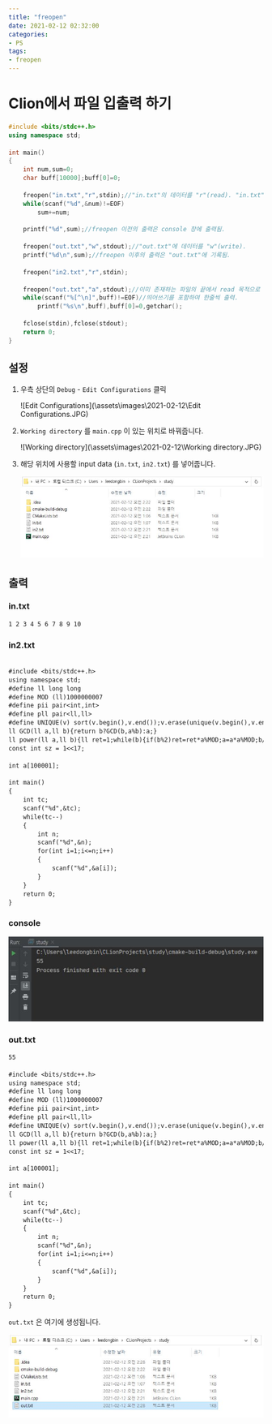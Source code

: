 ```yaml
---
title: "freopen"
date: 2021-02-12 02:32:00
categories:
- PS
tags:
- freopen
---
```


<!-- more -->

# Clion에서 파일 입출력 하기

```c++
#include <bits/stdc++.h>
using namespace std;

int main()
{
    int num,sum=0;
    char buff[10000];buff[0]=0;

    freopen("in.txt","r",stdin);//"in.txt"의 데이터를 "r"(read). "in.txt"는 "main.cpp"와 같은 경로에 있어야함.
    while(scanf("%d",&num)!=EOF)
        sum+=num;

    printf("%d",sum);//freopen 이전의 출력은 console 창에 출력됨.

    freopen("out.txt","w",stdout);//"out.txt"에 데이터를 "w"(write).
    printf("%d\n",sum);//freopen 이후의 출력은 "out.txt"에 기록됨.

    freopen("in2.txt","r",stdin);

    freopen("out.txt","a",stdout);//이미 존재하는 파일의 끝에서 read 목적으로 파일을 엶.
    while(scanf("%[^\n]",buff)!=EOF)//띄어쓰기를 포함하여 한줄씩 출력.
        printf("%s\n",buff),buff[0]=0,getchar();

    fclose(stdin),fclose(stdout);
    return 0;
}

```

## 설정

1. 우측 상단의 `Debug` - `Edit Configurations` 클릭

   ![Edit Configurations](\assets\images\2021-02-12\Edit Configurations.JPG)

2. `Working directory` 를 `main.cpp` 이 있는 위치로 바꿔줍니다. 

   ![Working directory](\assets\images\2021-02-12\Working directory.JPG)

3. 해당 위치에 사용할 input data (`in.txt`, `in2.txt`) 를 넣어줍니다.

   ![main.cpp](\assets\images\2021-02-12\main.cpp.JPG)

## 출력

### in.txt

```.txt
1 2 3 4 5 6 7 8 9 10
```

### in2.txt

```.txt

#include <bits/stdc++.h>
using namespace std;
#define ll long long
#define MOD (ll)1000000007
#define pii pair<int,int>
#define pll pair<ll,ll>
#define UNIQUE(v) sort(v.begin(),v.end());v.erase(unique(v.begin(),v.end()),v.end());
ll GCD(ll a,ll b){return b?GCD(b,a%b):a;}
ll power(ll a,ll b){ll ret=1;while(b){if(b%2)ret=ret*a%MOD;a=a*a%MOD;b/=2;}return ret;}
const int sz = 1<<17;

int a[100001];

int main()
{
    int tc;
    scanf("%d",&tc);
    while(tc--)
    {
        int n;
        scanf("%d",&n);
        for(int i=1;i<=n;i++)
        {
            scanf("%d",&a[i]);
        }
    }
    return 0;
}
```

### console

![console](\assets\images\2021-02-12\console.JPG)

### out.txt

```.txt
55

#include <bits/stdc++.h>
using namespace std;
#define ll long long
#define MOD (ll)1000000007
#define pii pair<int,int>
#define pll pair<ll,ll>
#define UNIQUE(v) sort(v.begin(),v.end());v.erase(unique(v.begin(),v.end()),v.end());
ll GCD(ll a,ll b){return b?GCD(b,a%b):a;}
ll power(ll a,ll b){ll ret=1;while(b){if(b%2)ret=ret*a%MOD;a=a*a%MOD;b/=2;}return ret;}
const int sz = 1<<17;

int a[100001];

int main()
{
    int tc;
    scanf("%d",&tc);
    while(tc--)
    {
        int n;
        scanf("%d",&n);
        for(int i=1;i<=n;i++)
        {
            scanf("%d",&a[i]);
        }
    }
    return 0;
}

```

`out.txt` 은 여기에 생성됩니다.

![out](\assets\images\2021-02-12\out.JPG)